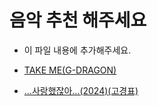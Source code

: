 # 음악 추천 해주세요

- 이 파일 내용에 추가해주세요.

- [TAKE ME(G-DRAGON)](https://www.youtube.com/watch?v=IgIqM68qvF0)
- [...사랑했잖아...(2024)(고경표)](https://www.youtube.com/watch?v=-g0MOHe-Lik)
